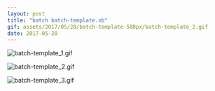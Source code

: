 ```yaml
---
layout: post
title: "batch batch-template.nb"
gif: assets/2017/05/28/batch-template-500px/batch-template_2.gif
date: 2017-05-28
---
```


![batch-template_1.gif](../../../assets/2017/05/28/batch-template-500px/batch-template_1.gif)

![batch-template_2.gif](../../../assets/2017/05/28/batch-template-500px/batch-template_2.gif)

![batch-template_3.gif](../../../assets/2017/05/28/batch-template-500px/batch-template_3.gif)

